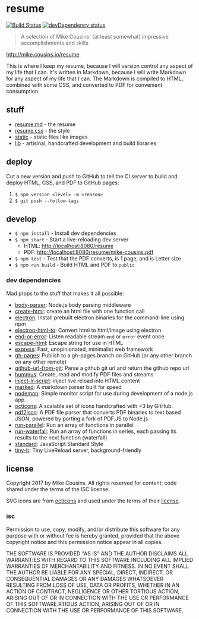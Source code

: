 # resume

[![Build Status][travis-shield]][travis]
[![devDependency status][david-dev-shield]][david-dev]

> A selection of Mike Cousins' (at least somewhat) impressive accomplishments and skills

<http://mike.cousins.io/resume>

This is where I keep my resume, because I will version control any aspect of my life that I can. It's written in Markdown, because I will write Markdown for any aspect of my life that I can. The Markdown is compiled to HTML, combined with some CSS, and converted to PDF for convenient consumption.

## stuff

- [resume.md](./resume.md) - the resume
- [resume.css](./resume.css) - the style
- [static]('./static') - static files like images
- [lib]('./lib') - artisinal, handcrafted development and build libraries

## deploy

Cut a new version and push to GitHub to tell the CI server to build and deploy HTML, CSS, and PDF to GitHub pages:

1. `$ npm version <level> -m <reason>`
2. `$ git push --follow-tags`

## develop

- `$ npm install` - Install dev dependencies
- `$ npm start` - Start a live-reloading dev server
  - HTML: <http://localhost:8080/resume>
  - PDF: <http://localhost:8080/resume/mike-cousins.pdf>
- `$ npm test` - Test that the PDF converts, is 1 page, and is Letter size
- `$ npm run build` - Build HTML and PDF to `public`

### dev dependencies

Mad props to the stuff that makes it all possible:

- [body-parser](https://github.com/expressjs/body-parser): Node.js body parsing middleware
- [create-html](https://github.com/sethvincent/create-html): create an html file with one function call
- [electron](https://github.com/electron-userland/electron-prebuilt): Install prebuilt electron binaries for the command-line using npm
- [electron-html-to](https://github.com/bjrmatos/electron-html-to): Convert html to html/image using electron
- [end-or-error](https://github.com/stream-utils/end-or-error): Listen readable stream `end` or `error` event once
- [escape-html](https://github.com/component/escape-html): Escape string for use in HTML
- [express](https://github.com/expressjs/express): Fast, unopinionated, minimalist web framework
- [gh-pages](https://github.com/tschaub/gh-pages): Publish to a gh-pages branch on GitHub (or any other branch on any other remote)
- [github-url-from-git](https://github.com/visionmedia/node-github-url-from-git): Parse a github git url and return the github repo url
- [hummus](https://github.com/galkahana/HummusJS): Create, read and modify PDF files and streams
- [inject-lr-script](https://github.com/mattdesl/inject-lr-script): inject live reload into HTML content
- [marked](https://github.com/chjj/marked): A markdown parser built for speed
- [nodemon](https://github.com/remy/nodemon): Simple monitor script for use during development of a node.js app.
- [octicons](https://github.com/primer/octicons): A scalable set of icons handcrafted with <3 by GitHub.
- [pdf2json](https://github.com/modesty/pdf2json): A PDF file parser that converts PDF binaries to text based JSON, powered by porting a fork of PDF.JS to Node.js
- [run-parallel](https://github.com/feross/run-parallel): Run an array of functions in parallel
- [run-waterfall](https://github.com/feross/run-waterfall): Run an array of functions in series, each passing its results to the next function (waterfall)
- [standard](https://github.com/feross/standard): JavaScript Standard Style
- [tiny-lr](https://github.com/mklabs/tiny-lr): Tiny LiveReload server, background-friendly

## license

Copyright 2017 by Mike Cousins. All rights reserved for content; code shared under the terms of the ISC license.

SVG icons are from [octicons][octicons] and used under the terms of their [license][octicons-license].

### isc

Permission to use, copy, modify, and/or distribute this software for any purpose with or without fee is hereby granted, provided that the above copyright notice and this permission notice appear in all copies.

THE SOFTWARE IS PROVIDED "AS IS" AND THE AUTHOR DISCLAIMS ALL WARRANTIES WITH REGARD TO THIS SOFTWARE INCLUDING ALL IMPLIED WARRANTIES OF MERCHANTABILITY AND FITNESS. IN NO EVENT SHALL THE AUTHOR BE LIABLE FOR ANY SPECIAL, DIRECT, INDIRECT, OR CONSEQUENTIAL DAMAGES OR ANY DAMAGES WHATSOEVER RESULTING FROM LOSS OF USE, DATA OR PROFITS, WHETHER IN AN ACTION OF CONTRACT, NEGLIGENCE OR OTHER TORTIOUS ACTION, ARISING OUT OF OR IN CONNECTION WITH THE USE OR PERFORMANCE OF THIS SOFTWARE.RTIOUS ACTION, ARISING OUT OF OR IN CONNECTION WITH THE USE OR PERFORMANCE OF THIS SOFTWARE.

[octicons]: https://octicons.github.com/
[octicons-license]: https://github.com/primer/octicons#license
[travis]: https://travis-ci.org/mcous/resume
[david-dev]: https://david-dm.org/mcous/resume/master?type=dev
[travis-shield]: https://img.shields.io/travis/mcous/resume/master.svg?style=flat-square&maxAge=3600	
[david-dev-shield]: https://img.shields.io/david/dev/mcous/resume/master.svg?style=flat-square&maxAge=3600	
